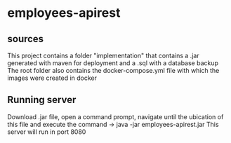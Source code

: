 # employees-apirest

## sources
This project contains a folder "implementation" that contains a .jar generated with maven for deployment and a .sql with a database backup
The root folder also contains the docker-compose.yml file with which the images were created in docker
## Running server
Download .jar file, open a command prompt, navigate until the ubication of this file and execute the command -> java -jar employees-apirest.jar
This server will run in port 8080
